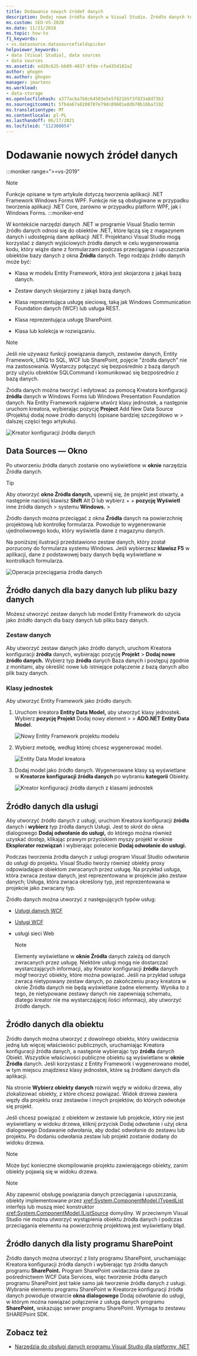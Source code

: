 ```yaml
---
title: Dodawanie nowych źródeł danych
description: Dodaj nowe źródła danych w Visual Studio. Źródło danych to obiekt .NET, który łączy się z magazynem danych i zapewnia dostęp do danych aplikacji .NET.
ms.custom: SEO-VS-2020
ms.date: 11/21/2018
ms.topic: how-to
f1_keywords:
- vs.datasource.datasourcefieldspicker
helpviewer_keywords:
- data [Visual Studio], data sources
- data sources
ms.assetid: ed28c625-bb89-4037-bfde-cfa435d182a2
author: ghogen
ms.author: ghogen
manager: jmartens
ms.workload:
- data-storage
ms.openlocfilehash: a377acba7b8c64503e5e5f821b5f3f833a8d73b2
ms.sourcegitcommit: 5fb4a67a8208707e79dc09601e8db70b16ba7192
ms.translationtype: MT
ms.contentlocale: pl-PL
ms.lasthandoff: 06/17/2021
ms.locfileid: "112308054"
---
```

# <a name="add-new-data-sources"></a>Dodawanie nowych źródeł danych

:::moniker range=">=vs-2019"
> [!NOTE]
> Funkcje opisane w tym artykule dotyczą tworzenia aplikacji .NET Framework Windows Forms WPF. Funkcje nie są obsługiwane w przypadku tworzenia aplikacji .NET Core, zarówno w przypadku platform WPF, jak i Windows Forms.
:::moniker-end

W kontekście narzędzi danych .NET w programie  Visual Studio termin źródło danych odnosi się do obiektów .NET, które łączą się z magazynem danych i udostępnią dane aplikacji .NET. Projektanci Visual Studio mogą korzystać z danych wyjściowych źródła danych w celu wygenerowania kodu, który wiąże dane z formularzami podczas przeciągania i upuszczania obiektów bazy danych z okna **Źródła** danych. Tego rodzaju źródło danych może być:

- Klasa w modelu Entity Framework, która jest skojarzona z jakąś bazą danych.

- Zestaw danych skojarzony z jakąś bazą danych.

- Klasa reprezentująca usługę sieciową, taką jak Windows Communication Foundation danych (WCF) lub usługa REST.

- Klasa reprezentująca usługę SharePoint.

- Klasa lub kolekcja w rozwiązaniu.

> [!NOTE]
> Jeśli nie używasz funkcji powiązania danych, zestawów danych, Entity Framework, LINQ to SQL, WCF lub SharePoint, pojęcie "źródła danych" nie ma zastosowania. Wystarczy połączyć się bezpośrednio z bazą danych przy użyciu obiektów SQLCommand i komunikować się bezpośrednio z bazą danych.

Źródła danych można tworzyć i edytować za pomocą Kreatora konfiguracji **źródła** danych w Windows Forms lub Windows Presentation Foundation danych. Na Entity Framework najpierw utwórz klasy jednostek, a następnie uruchom kreatora, wybierając pozycję **Project** Add New Data Source (Projektuj dodaj nowe źródło danych) (opisane bardziej szczegółowo w  >   dalszej części tego artykułu).

![Kreator konfiguracji źródła danych](../data-tools/media/data-source-configuration-wizard.png)

## <a name="data-sources-window"></a>Data Sources — Okno

Po utworzeniu źródła danych zostanie ono wyświetlone w **oknie** narzędzia Źródła danych.

> [!TIP]
> Aby otworzyć **okno Źródła danych,** upewnij się, że projekt jest otwarty, a następnie naciśnij klawisz **Shift** Alt D lub wybierz +  +  **pozycję Wyświetl** inne źródła danych  >  systemu **Windows.**  >  

Źródło danych można przeciągać z okna **Źródła** danych na powierzchnię projektową lub kontrolkę formularza. Powoduje to wygenerowanie ujednoliwowego kodu, który wyświetla dane z magazynu danych.

Na poniższej ilustracji przedstawiono zestaw danych, który został porzucony do formularza systemu Windows. Jeśli wybierzesz **klawisz F5** w aplikacji, dane z podstawowej bazy danych będą wyświetlane w kontrolkach formularza.

![Operacja przeciągania źródła danych](../data-tools/media/raddata-data-source-drag-operation.png)

## <a name="data-source-for-a-database-or-a-database-file"></a>Źródło danych dla bazy danych lub pliku bazy danych

Możesz utworzyć zestaw danych lub model Entity Framework do użycia jako źródło danych dla bazy danych lub pliku bazy danych.

### <a name="dataset"></a>Zestaw danych

Aby utworzyć zestaw danych jako źródło danych, uruchom Kreatora konfiguracji **źródła** danych, wybierając pozycję **Projekt**  >  **Dodaj nowe źródło danych.** Wybierz typ **źródła** danych Baza danych i postępuj zgodnie z monitami, aby określić nowe lub istniejące połączenie z bazą danych albo plik bazy danych.

### <a name="entity-classes"></a>Klasy jednostek

Aby utworzyć Entity Framework jako źródło danych:

1. Uruchom kreatora **Entity Data Model,** aby utworzyć klasy jednostek. Wybierz **pozycję Projekt** Dodaj nowy element  >    >  **ADO.NET Entity Data Model**.

   ![Nowy Entity Framework projektu modelu](../data-tools/media/raddata-new-entity-framework-model-project-item.png)

1. Wybierz metodę, według której chcesz wygenerować model.

   ![Entity Data Model kreatora](../data-tools/media/raddata-entity-data-model-wizard.png)

1. Dodaj model jako źródło danych. Wygenerowane klasy są wyświetlane w **Kreatorze konfiguracji źródła danych** po wybraniu **kategorii** Obiekty.

   ![Kreator konfiguracji źródła danych z klasami jednostek](../data-tools/media/raddata-data-source-configuration-wizard-with-entity-classes.png)

## <a name="data-source-for-a-service"></a>Źródło danych dla usługi

Aby utworzyć źródło danych z usługi, uruchom Kreatora konfiguracji **źródła** danych i **wybierz** typ źródła danych Usługi. Jest to skrót do okna dialogowego **Dodaj odwołanie do usługi,** do którego można również uzyskać dostęp, klikając prawym przyciskiem myszy projekt w oknie **Eksplorator rozwiązań** i wybierając polecenie **Dodaj odwołanie do usługi.**

Podczas tworzenia źródła danych z usługi program Visual Studio odwołanie do usługi do projektu. Visual Studio tworzy również obiekty proxy odpowiadające obiektom zwracanych przez usługę. Na przykład usługa, która zwraca zestaw danych, jest reprezentowana w projekcie jako zestaw danych; Usługa, która zwraca określony typ, jest reprezentowana w projekcie jako zwracany typ.

Źródło danych można utworzyć z następujących typów usług:

- [Usługi danych WCF](/dotnet/framework/data/wcf/wcf-data-services-overview)

- [Usługi WCF](../data-tools/windows-communication-foundation-services-and-wcf-data-services-in-visual-studio.md)

- usługi sieci Web

    > [!NOTE]
    > Elementy wyświetlane w **oknie Źródła** danych zależą od danych zwracanych przez usługę. Niektóre usługi mogą nie dostarczać wystarczających informacji, aby Kreator konfiguracji **źródła** danych mógł tworzyć obiekty, które można powiązać. Jeśli na przykład usługa zwraca nietypowany zestaw danych,  po zakończeniu pracy kreatora w oknie Źródła danych nie będą wyświetlane żadne elementy. Wynika to z tego, że nietypowane zestawy danych nie zapewniają schematu, dlatego kreator nie ma wystarczającej ilości informacji, aby utworzyć źródło danych.

## <a name="data-source-for-an-object"></a>Źródło danych dla obiektu

Źródło danych można utworzyć z dowolnego obiektu, który uwidacznia jedną lub więcej właściwości publicznych, uruchamiając Kreatora konfiguracji źródła danych, a następnie wybierając typ **źródła** danych Obiekt.  Wszystkie właściwości publiczne obiektu są wyświetlane w **oknie Źródła** danych. Jeśli korzystasz z Entity Framework i wygenerowano model, w tym miejscu znajdziesz klasy jednostek, które są źródłami danych dla aplikacji.

Na stronie **Wybierz obiekty danych** rozwiń węzły w widoku drzewa, aby zlokalizować obiekty, z które chcesz powiązać. Widok drzewa zawiera węzły dla projektu oraz zestawów i innych projektów, do których odwołuje się projekt.

Jeśli chcesz powiązać z obiektem w zestawie lub projekcie, który  nie jest  wyświetlany w widoku drzewa, kliknij przycisk Dodaj odwołanie i użyj okna dialogowego Dodawanie odwołania, aby dodać odwołanie do zestawu lub projektu. Po dodaniu odwołania zestaw lub projekt zostanie dodany do widoku drzewa.

> [!NOTE]
> Może być konieczne skompilowanie projektu zawierającego obiekty, zanim obiekty pojawią się w widoku drzewa.

> [!NOTE]
> Aby zapewnić obsługę powiązania danych przeciągania i upuszczania, obiekty implementowane przez <xref:System.ComponentModel.ITypedList> interfejs lub muszą mieć konstruktor <xref:System.ComponentModel.IListSource> domyślny. W przeciwnym Visual Studio nie można utworzyć wystąpienia obiektu źródła danych i podczas przeciągania elementu na powierzchnię projektową jest wyświetlany błąd.

## <a name="data-source-for-a-sharepoint-list"></a>Źródło danych dla listy programu SharePoint

Źródło danych można utworzyć z listy programu  SharePoint, uruchamiając Kreatora konfiguracji źródła danych i wybierając typ źródła danych programu **SharePoint.** Program SharePoint uwidacznia dane za pośrednictwem WCF Data Services, więc tworzenie źródła danych programu SharePoint jest takie samo jak tworzenie źródła danych z usługi. Wybranie elementu programu SharePoint w Kreatorze konfiguracji źródła danych powoduje otwarcie **okna dialogowego** Dodaj odwołanie do usługi, w którym można nawiązać połączenie z usługą danych programu  **SharePoint,** wskazując serwer programu SharePoint. Wymaga to zestawu SHAREPoint SDK.

## <a name="see-also"></a>Zobacz też

- [Narzędzia do obsługi danych programu Visual Studio dla platformy .NET](../data-tools/visual-studio-data-tools-for-dotnet.md)
